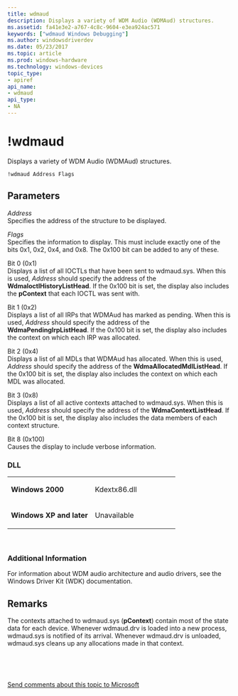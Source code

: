 ```yaml
---
title: wdmaud
description: Displays a variety of WDM Audio (WDMAud) structures.
ms.assetid: fa41e3e2-a767-4c8c-9604-e3ea924ac571
keywords: ["wdmaud Windows Debugging"]
ms.author: windowsdriverdev
ms.date: 05/23/2017
ms.topic: article
ms.prod: windows-hardware
ms.technology: windows-devices
topic_type:
- apiref
api_name:
- wdmaud
api_type:
- NA
---
```


# !wdmaud


Displays a variety of WDM Audio (WDMAud) structures.

```
!wdmaud Address Flags
```

## <span id="ddk__wdmaud_dbg"></span><span id="DDK__WDMAUD_DBG"></span>Parameters


<span id="_______Address______"></span><span id="_______address______"></span><span id="_______ADDRESS______"></span> *Address*   
Specifies the address of the structure to be displayed.

<span id="_______Flags______"></span><span id="_______flags______"></span><span id="_______FLAGS______"></span> *Flags*   
Specifies the information to display. This must include exactly one of the bits 0x1, 0x2, 0x4, and 0x8. The 0x100 bit can be added to any of these.

<span id="Bit_0__0x1_"></span><span id="bit_0__0x1_"></span><span id="BIT_0__0X1_"></span>Bit 0 (0x1)  
Displays a list of all IOCTLs that have been sent to wdmaud.sys. When this is used, *Address* should specify the address of the **WdmaIoctlHistoryListHead**. If the 0x100 bit is set, the display also includes the **pContext** that each IOCTL was sent with.

<span id="Bit_1__0x2_"></span><span id="bit_1__0x2_"></span><span id="BIT_1__0X2_"></span>Bit 1 (0x2)  
Displays a list of all IRPs that WDMAud has marked as pending. When this is used, *Address* should specify the address of the **WdmaPendingIrpListHead**. If the 0x100 bit is set, the display also includes the context on which each IRP was allocated.

<span id="Bit_2__0x4_"></span><span id="bit_2__0x4_"></span><span id="BIT_2__0X4_"></span>Bit 2 (0x4)  
Displays a list of all MDLs that WDMAud has allocated. When this is used, *Address* should specify the address of the **WdmaAllocatedMdlListHead**. If the 0x100 bit is set, the display also includes the context on which each MDL was allocated.

<span id="Bit_3__0x8_"></span><span id="bit_3__0x8_"></span><span id="BIT_3__0X8_"></span>Bit 3 (0x8)  
Displays a list of all active contexts attached to wdmaud.sys. When this is used, *Address* should specify the address of the **WdmaContextListHead**. If the 0x100 bit is set, the display also includes the data members of each context structure.

<span id="Bit_8__0x100_"></span><span id="bit_8__0x100_"></span><span id="BIT_8__0X100_"></span>Bit 8 (0x100)  
Causes the display to include verbose information.

### <span id="DLL"></span><span id="dll"></span>DLL

<table>
<colgroup>
<col width="50%" />
<col width="50%" />
</colgroup>
<tbody>
<tr class="odd">
<td align="left"><p><strong>Windows 2000</strong></p></td>
<td align="left"><p>Kdextx86.dll</p></td>
</tr>
<tr class="even">
<td align="left"><p><strong>Windows XP and later</strong></p></td>
<td align="left"><p>Unavailable</p></td>
</tr>
</tbody>
</table>

 

### <span id="Additional_Information"></span><span id="additional_information"></span><span id="ADDITIONAL_INFORMATION"></span>Additional Information

For information about WDM audio architecture and audio drivers, see the Windows Driver Kit (WDK) documentation.

Remarks
-------

The contexts attached to wdmaud.sys (**pContext**) contain most of the state data for each device. Whenever wdmaud.drv is loaded into a new process, wdmaud.sys is notified of its arrival. Whenever wdmaud.drv is unloaded, wdmaud.sys cleans up any allocations made in that context.

 

 

[Send comments about this topic to Microsoft](mailto:wsddocfb@microsoft.com?subject=Documentation%20feedback%20[debugger\debugger]:%20!wdmaud%20%20RELEASE:%20%285/15/2017%29&body=%0A%0APRIVACY%20STATEMENT%0A%0AWe%20use%20your%20feedback%20to%20improve%20the%20documentation.%20We%20don't%20use%20your%20email%20address%20for%20any%20other%20purpose,%20and%20we'll%20remove%20your%20email%20address%20from%20our%20system%20after%20the%20issue%20that%20you're%20reporting%20is%20fixed.%20While%20we're%20working%20to%20fix%20this%20issue,%20we%20might%20send%20you%20an%20email%20message%20to%20ask%20for%20more%20info.%20Later,%20we%20might%20also%20send%20you%20an%20email%20message%20to%20let%20you%20know%20that%20we've%20addressed%20your%20feedback.%0A%0AFor%20more%20info%20about%20Microsoft's%20privacy%20policy,%20see%20http://privacy.microsoft.com/default.aspx. "Send comments about this topic to Microsoft")




